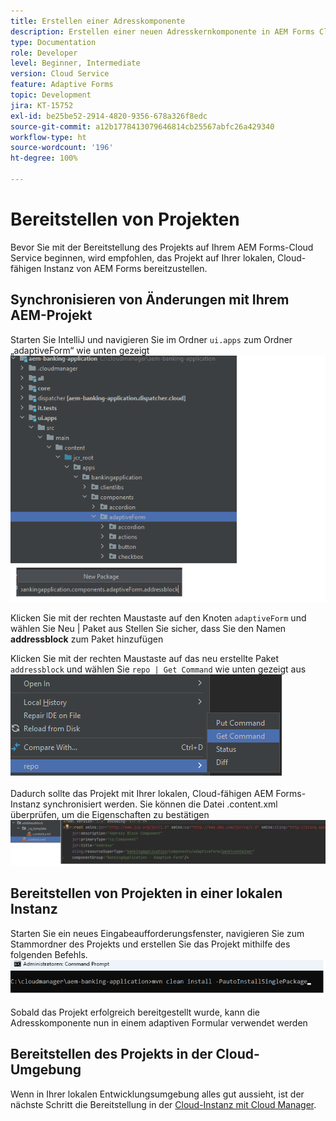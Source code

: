 ```yaml
---
title: Erstellen einer Adresskomponente
description: Erstellen einer neuen Adresskernkomponente in AEM Forms Cloud Service
type: Documentation
role: Developer
level: Beginner, Intermediate
version: Cloud Service
feature: Adaptive Forms
topic: Development
jira: KT-15752
exl-id: be25be52-2914-4820-9356-678a326f8edc
source-git-commit: a12b1778413079646814cb25567abfc26a429340
workflow-type: ht
source-wordcount: '196'
ht-degree: 100%

---
```


# Bereitstellen von Projekten 

Bevor Sie mit der Bereitstellung des Projekts auf Ihrem AEM Forms-Cloud Service beginnen, wird empfohlen, das Projekt auf Ihrer lokalen, Cloud-fähigen Instanz von AEM Forms bereitzustellen.

## Synchronisieren von Änderungen mit Ihrem AEM-Projekt

Starten Sie IntelliJ und navigieren Sie im Ordner ``ui.apps`` zum Ordner „adaptiveForm“ wie unten gezeigt
![intellij](assets/intellij.png)

Klicken Sie mit der rechten Maustaste auf den Knoten ``adaptiveForm`` und wählen Sie Neu | Paket aus
Stellen Sie sicher, dass Sie den Namen **addressblock** zum Paket hinzufügen

Klicken Sie mit der rechten Maustaste auf das neu erstellte Paket ``addressblock`` und wählen Sie ``repo | Get Command`` wie unten gezeigt aus
![repo-sync](assets/sync-repo.png)

Dadurch sollte das Projekt mit Ihrer lokalen, Cloud-fähigen AEM Forms-Instanz synchronisiert werden. Sie können die Datei .content.xml überprüfen, um die Eigenschaften zu bestätigen
![after-sync](assets/after-sync.png)

## Bereitstellen von Projekten in einer lokalen Instanz

Starten Sie ein neues Eingabeaufforderungsfenster, navigieren Sie zum Stammordner des Projekts und erstellen Sie das Projekt mithilfe des folgenden Befehls.
![deploy](assets/build-project.png)

Sobald das Projekt erfolgreich bereitgestellt wurde, kann die
Adresskomponente nun in einem adaptiven Formular verwendet werden

## Bereitstellen des Projekts in der Cloud-Umgebung

Wenn in Ihrer lokalen Entwicklungsumgebung alles gut aussieht, ist der nächste Schritt die Bereitstellung in der [Cloud-Instanz mit Cloud Manager](https://experienceleague.adobe.com/de/docs/experience-manager-learn/cloud-service/forms/developing-for-cloud-service/push-project-to-cloud-manager-git).
